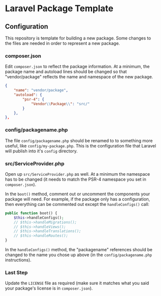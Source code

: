 # Laravel Package Template

## Configuration

This repository is template for building a new package. Some changes to the files are needed in order to represent a new package.


### composer.json

Edit `composer.json` to reflect the package information. At a minimum, the package name and autoload lines should be changed so that "vendor/package" reflects the name and namespace of the new package.

```json
{
    "name": "vendor/package",
    "autoload": {
        "psr-4": {
            "Vendor\\Package\\": "src/"
        }
    },
},
```


### config/packagename.php

The file `config/packagename.php`  should be renamed to to something more useful, like `config/my-package.php`. This is the configuration file that Laravel will publish into it's `config` directory.


### src/ServiceProvider.php

Open up `src/ServiceProvider.php` as well.  At a minimum the namespace has to be changed (it needs to match the PSR-4 namespace you set in `composer.json`).

In the `boot()` method, comment out or uncomment the components your package will need.  For example, if the package only has a configuration, then everything can be commented out except the `handleConfigs()` call:

```php
public function boot() {
    $this->handleConfigs();
    // $this->handleMigrations();
    // $this->handleViews();
    // $this->handleTranslations();
    // $this->handleRoutes();
}
```

In the `handleConfigs()` method, the "packagename" references should be changed to the name you chose up above (in the `config/packagename.php` instructions).


### Last Step

Update the `LICENSE` file as required (make sure it matches what you said your package's license is in `composer.json`).
